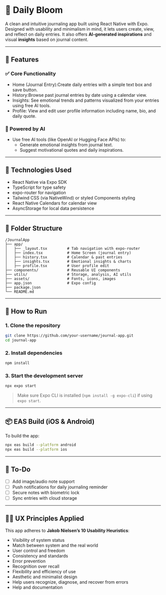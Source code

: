 
# 📔 Daily Bloom

A clean and intuitive journaling app built using React Native with Expo. Designed with usability and minimalism in mind, it lets users create, view, and reflect on daily entries. It also offers **AI-generated inspirations** and visual **insights** based on journal content.

---

## 🚀 Features

### ✅ Core Functionality
- Home (Journal Entry):Create daily entries with a simple text box and save button.
- History:Browse past journal entries by date using a calendar view.
- Insights: See emotional trends and patterns visualized from your entries using free AI tools.
- Profile: View and edit user profile information including name, bio, and daily quote.

### 🧠 Powered by AI
- Use free AI tools (like OpenAI or Hugging Face APIs) to:
  - Generate emotional insights from journal text.
  - Suggest motivational quotes and daily inspirations.

---

## 🧩 Technologies Used

- React Native via Expo SDK
- TypeScript for type safety
- expo-router for navigation
- Tailwind CSS (via NativeWind) or styled Components styling
- React Native Calendars for calendar view
- AsyncStorage for local data persistence

---

## 📁 Folder Structure

```
/JournalApp
├── app/
│   ├── _layout.tsx         # Tab navigation with expo-router
│   ├── index.tsx           # Home Screen (journal entry)
│   ├── history.tsx         # Calendar & past entries
│   ├── insights.tsx        # Emotional insights & charts
│   ├── profile.tsx         # User profile edit
├── components/             # Reusable UI components
├── utils/                  # Storage, analysis, AI utils
├── assets/                 # Fonts, icons, images
├── app.json                # Expo config
├── package.json
└── README.md
```

---

## 🔄 How to Run

### 1. Clone the repository
```bash
git clone https://github.com/your-username/journal-app.git
cd journal-app
```

### 2. Install dependencies
```bash
npm install
```

### 3. Start the development server
```bash
npx expo start
```

> Make sure Expo CLI is installed (`npm install -g expo-cli`) if using `expo start`.

---

## 📦 EAS Build (iOS & Android)

To build the app:
```bash
npx eas build --platform android
npx eas build --platform ios
```

---

## 📌 To-Do

- [ ] Add image/audio note support
- [ ] Push notifications for daily journaling reminder
- [ ] Secure notes with biometric lock
- [ ] Sync entries with cloud storage

---

## 🧑‍🎨 UX Principles Applied

This app adheres to **Jakob Nielsen’s 10 Usability Heuristics**:
- Visibility of system status
- Match between system and the real world
- User control and freedom
- Consistency and standards
- Error prevention
- Recognition over recall
- Flexibility and efficiency of use
- Aesthetic and minimalist design
- Help users recognize, diagnose, and recover from errors
- Help and documentation
